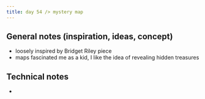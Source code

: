 ```yaml
---
title: day 54 /> mystery map
---
```


## General notes (inspiration, ideas, concept)

- loosely inspired by Bridget Riley piece
- maps fascinated me as a kid, I like the idea of revealing hidden treasures

## Technical notes

-
